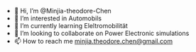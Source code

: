 - 👋 Hi, I’m @Minjia-theodore-Chen
- 👀 I’m interested in Automobils
- 🌱 I’m currently learning Eleltromobilität
- 💞️ I’m looking to collaborate on Power Electronic simulations
- 📫 How to reach me minjia.theodore.chen@gmail.com

<!---
Minjia-theodore-Chen/Minjia-theodore-Chen is a ✨ special ✨ repository because its `README.md` (this file) appears on your GitHub profile.
You can click the Preview link to take a look at your changes.
--->
